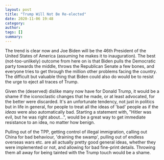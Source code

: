 ```yaml
---
layout: post
title: "Trump Will Not Be Re-elected"
date: 2020-11-06 19:48
category: 
author: 
tags: []
summary: 
---
```

The trend is clear now and Joe Biden will be the 46th President of the United States of America (assuming he makes it to inauguration). The best (not-too-unlikely) outcome from here on is that Biden pulls the Democratic party towards the middle, throws the Republican Senate a few bones, and everyone tries to get through the million other problems facing the country. The difficult but valuable thing that Biden could also do would be to resist the urge to eject all traces of Trump.

Given the (deserved) dislike many now have for Donald Trump, it would be a shame if the iconoclastic changes that he made, or at least advocated, for the better were discarded. It's an unfortunate tendency, not just in politics but in life in general, for people to treat all the ideas of 'bad' people as if the _ideas_ were also automatically bad. Starting a statement with, "Hitler was evil, but he was right about...", would be a great way to get immediate resistance to an idea, no matter how benign. 

Pulling out of the TPP, getting control of illegal immigration, calling out China for bad behaviour, 'draining the swamp', pulling out of endless overseas wars etc. are all actually pretty good general ideas, whether they were implemented or not, and allowing for bad fine-print details. Throwing them all away for being tainted with the Trump touch would be a shame. 


